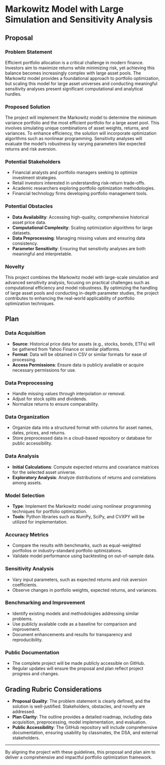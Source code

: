 # Markowitz Model with Large Simulation and Sensitivity Analysis

## Proposal

### Problem Statement
Efficient portfolio allocation is a critical challenge in modern finance. Investors aim to maximize returns while minimizing risk, yet achieving this balance becomes increasingly complex with large asset pools. The Markowitz model provides a foundational approach to portfolio optimization, but scaling this model for large asset universes and conducting meaningful sensitivity analyses present significant computational and analytical hurdles.

### Proposed Solution
The project will implement the Markowitz model to determine the minimum variance portfolio and the most efficient portfolio for a large asset pool. This involves simulating unique combinations of asset weights, returns, and variances. To enhance efficiency, the solution will incorporate optimization algorithms such as nonlinear programming. Sensitivity analyses will evaluate the model’s robustness by varying parameters like expected returns and risk aversion.

### Potential Stakeholders
- Financial analysts and portfolio managers seeking to optimize investment strategies.
- Retail investors interested in understanding risk-return trade-offs.
- Academic researchers exploring portfolio optimization methodologies.
- Financial technology firms developing portfolio management tools.

### Potential Obstacles
- **Data Availability**: Accessing high-quality, comprehensive historical asset price data.
- **Computational Complexity**: Scaling optimization algorithms for large datasets.
- **Data Preprocessing**: Managing missing values and ensuring data consistency.
- **Parameter Sensitivity**: Ensuring that sensitivity analyses are both meaningful and interpretable.

### Novelty
This project combines the Markowitz model with large-scale simulation and advanced sensitivity analysis, focusing on practical challenges such as computational efficiency and model robustness. By optimizing the handling of large asset pools and conducting in-depth parameter studies, the project contributes to enhancing the real-world applicability of portfolio optimization techniques.

## Plan

### Data Acquisition
- **Source**: Historical price data for assets (e.g., stocks, bonds, ETFs) will be gathered from Yahoo Finance or similar platforms.
- **Format**: Data will be obtained in CSV or similar formats for ease of processing.
- **Access Permissions**: Ensure data is publicly available or acquire necessary permissions for use.

### Data Preprocessing
- Handle missing values through interpolation or removal.
- Adjust for stock splits and dividends.
- Normalize returns to ensure comparability.

### Data Organization
- Organize data into a structured format with columns for asset names, dates, prices, and returns.
- Store preprocessed data in a cloud-based repository or database for public accessibility.

### Data Analysis
- **Initial Calculations**: Compute expected returns and covariance matrices for the selected asset universe.
- **Exploratory Analysis**: Analyze distributions of returns and correlations among assets.

### Model Selection
- **Type**: Implement the Markowitz model using nonlinear programming techniques for portfolio optimization.
- **Tools**: Python libraries such as NumPy, SciPy, and CVXPY will be utilized for implementation.

### Accuracy Metrics
- Compare the results with benchmarks, such as equal-weighted portfolios or industry-standard portfolio optimizations.
- Validate model performance using backtesting on out-of-sample data.

### Sensitivity Analysis
- Vary input parameters, such as expected returns and risk aversion coefficients.
- Observe changes in portfolio weights, expected returns, and variances.

### Benchmarking and Improvement
- Identify existing models and methodologies addressing similar problems.
- Use publicly available code as a baseline for comparison and improvement.
- Document enhancements and results for transparency and reproducibility.

### Public Documentation
- The complete project will be made publicly accessible on GitHub.
- Regular updates will ensure the proposal and plan reflect project progress and changes.

## Grading Rubric Considerations
- **Proposal Quality**: The problem statement is clearly defined, and the solution is well-justified. Stakeholders, obstacles, and novelty are addressed.
- **Plan Clarity**: The outline provides a detailed roadmap, including data acquisition, preprocessing, model implementation, and evaluation.
- **Public Accessibility**: The GitHub repository will include comprehensive documentation, ensuring usability by classmates, the DSA, and external stakeholders.

---

By aligning the project with these guidelines, this proposal and plan aim to deliver a comprehensive and impactful portfolio optimization framework.

